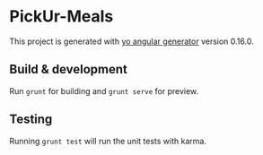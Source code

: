 # PickUr-Meals

This project is generated with [yo angular generator](https://github.com/yeoman/generator-angular)
version 0.16.0.


## Build & development

Run `grunt` for building and `grunt serve` for preview.

## Testing

Running `grunt test` will run the unit tests with karma.
